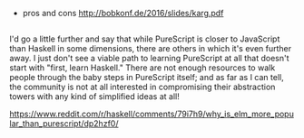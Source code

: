 - pros and cons http://bobkonf.de/2016/slides/karg.pdf

##

I'd go a little further and say that while PureScript is closer to JavaScript than Haskell in some dimensions, there are others in which it's even further away. I just don't see a viable path to learning PureScript at all that doesn't start with "first, learn Haskell." There are not enough resources to walk people through the baby steps in PureScript itself; and as far as I can tell, the community is not at all interested in compromising their abstraction towers with any kind of simplified ideas at all!

https://www.reddit.com/r/haskell/comments/79i7h9/why_is_elm_more_popular_than_purescript/dp2hzf0/
